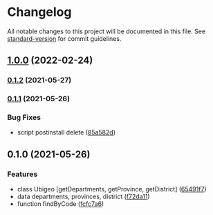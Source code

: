 # Changelog

All notable changes to this project will be documented in this file. See [standard-version](https://github.com/conventional-changelog/standard-version) for commit guidelines.

## [1.0.0](https://github.com/diaz268/peruuse/compare/v0.1.2...v1.0.0) (2022-02-24)

### [0.1.2](https://github.com/diaz268/peruuse/compare/v0.1.1...v0.1.2) (2021-05-27)

### [0.1.1](https://github.com/diaz268/peruuse/compare/v0.1.0...v0.1.1) (2021-05-26)


### Bug Fixes

* script postinstall delete ([85a582d](https://github.com/diaz268/peruuse/commit/85a582d7b022eab56a8107a69648dc7fcaa21108))

## 0.1.0 (2021-05-26)


### Features

* class Ubigeo [getDepartments, getProvince, getDistrict] ([65491f7](https://github.com/diaz268/peruuse/commit/65491f7d7604b7a5d4ca8cb9213611f4347a6c70))
* data departments, provinces, district ([f72da11](https://github.com/diaz268/peruuse/commit/f72da11303771b8e063c0ddc61b7388c1a7d1f61))
* function findByCode ([fcfc7a6](https://github.com/diaz268/peruuse/commit/fcfc7a641b12546b6a533f089c9d0de5f1cf15c2))
